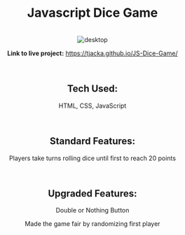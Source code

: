 <div align="center">

# Javascript Dice Game

<br>
  
<img src="https://i.ibb.co/5rwSNG5/desktop.jpg" alt="desktop" border="0">

<br>

**Link to live project:** https://tjacka.github.io/JS-Dice-Game/
  
<br>

## Tech Used: 
  
HTML, CSS, JavaScript

<br> 

## Standard Features:

Players take turns rolling dice until first to reach 20 points 

<br>

## Upgraded Features:

Double or Nothing Button
  
Made the game fair by randomizing first player
